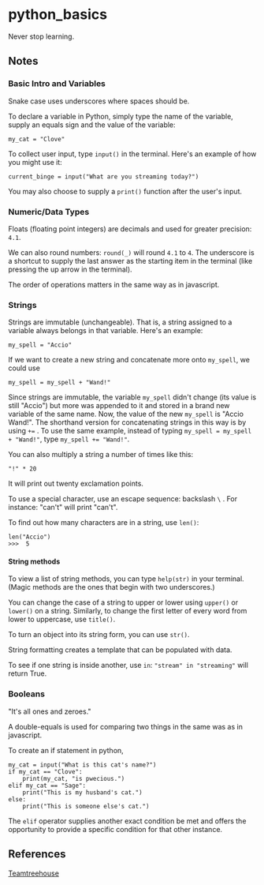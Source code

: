# python_basics

Never stop learning.

## Notes

### Basic Intro and Variables

Snake case uses underscores where spaces should be.

To declare a variable in Python, simply type the name of the variable, supply an equals sign and the value of the variable:

`my_cat = "Clove"`


To collect user input, type `input()` in the terminal. Here's an example of how you might use it:

`current_binge = input("What are you streaming today?")`

You may also choose to supply a `print()` function after the user's input.


### Numeric/Data Types

Floats (floating point integers) are decimals and used for greater precision: `4.1`.

We can also round numbers: `round(_)` will round `4.1` to `4`. The underscore is a shortcut to supply the last answer as the starting item in the terminal (like pressing the up arrow in the terminal).

The order of operations matters in the same way as in javascript.

### Strings

Strings are immutable (unchangeable). That is, a string assigned to a variable always belongs in that variable. Here's an example:

`my_spell = "Accio"`

If we want to create a new string and concatenate more onto `my_spell`, we could use

`my_spell = my_spell + "Wand!"`

Since strings are immutable, the variable `my_spell` didn't change (its value is still "Accio") but more was appended to it and stored in a brand new variable of the same name. Now, the value of the new `my_spell` is "Accio Wand!". The shorthand version for concatenating strings in this way is by using `+=` . To use the same example, instead of typing `my_spell = my_spell + "Wand!"`, type `my_spell += "Wand!"`.

You can also multiply a string a number of times like this:

`"!" * 20`

It will print out twenty exclamation points.

To use a special character, use an escape sequence: backslash `\` . For instance: "can\'t" will print "can't".

To find out how many characters are in a string, use `len()`:

```
len("Accio")
>>>  5
```

#### String methods

To view a list of string methods, you can type `help(str)` in your terminal. (Magic methods are the ones that begin with two underscores.)

You can change the case of a string to upper or lower using `upper()` or `lower()` on a string. Similarly, to change the first letter of every word from lower to uppercase, use `title()`.

To turn an object into its string form, you can use `str()`.

String formatting creates a template that can be populated with data.

To see if one string is inside another, use `in`: `"stream" in "streaming"` will return True.


### Booleans

"It's all ones and zeroes."

A double-equals is used for comparing two things in the same was as in javascript.

To create an if statement in python,

```
my_cat = input("What is this cat's name?")
if my_cat == "Clove":
    print(my_cat, "is pwecious.")
elif my_cat == "Sage":
    print("This is my husband's cat.")
else:
    print("This is someone else's cat.")
```
The `elif` operator supplies another exact condition be met and offers the opportunity to provide a specific condition for that other instance.




## References
[Teamtreehouse](https://teamtreehouse.com)